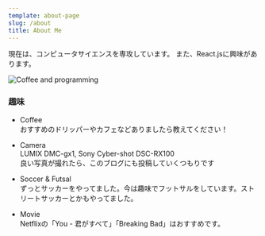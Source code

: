 ```yaml
---
template: about-page
slug: /about
title: About Me
---
```

現在は、コンピュータサイエンスを専攻しています。
また、React.jsに興味があります。

![Coffee and programming](/assets/about-page.jpeg "Coffee and Programming")

### 趣味
- Coffee<br>
   おすすめのドリッパーやカフェなどありましたら教えてください！
- Camera<br>
   LUMIX DMC-gx1, Sony Cyber-shot DSC-RX100<br>良い写真が撮れたら、このブログにも投稿していくつもりです

- Soccer & Futsal<br>
   ずっとサッカーをやってました。今は趣味でフットサルをしています。ストリートサッカーとかもやってました。

- Movie<br>
 Netflixの「You - 君がすべて」「Breaking Bad」はおすすめです。